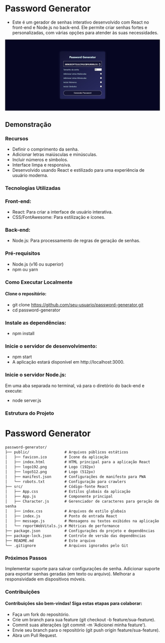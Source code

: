 # Password Generator
- Este é um gerador de senhas interativo desenvolvido com React no front-end e Node.js no back-end. Ele permite criar senhas fortes e personalizadas, com várias opções para atender às suas necessidades.
<img src="/react_password_generator/public/imgWebsite.jpeg">

## Demonstração
### Recursos
- Definir o comprimento da senha.
- Adicionar letras maiúsculas e minúsculas.
- Incluir números e símbolos.
- Interface limpa e responsiva.
- Desenvolvido usando React e estilizado para uma experiência de usuário moderna.
### Tecnologias Utilizadas
### Front-end:
- React: Para criar a interface de usuário interativa.
- CSS/FontAwesome: Para estilização e ícones.
### Back-end:
- Node.js: Para processamento de regras de geração de senhas.
### Pré-requisitos
- Node.js (v16 ou superior)
- npm ou yarn
### Como Executar Localmente
#### Clone o repositório:
- git clone https://github.com/seu-usuario/password-generator.git
- cd password-generator

### Instale as dependências:
- npm install
### Inicie o servidor de desenvolvimento:
- npm start
- A aplicação estará disponível em http://localhost:3000.

### Inicie o servidor Node.js:
Em uma aba separada no terminal, vá para o diretório do back-end e execute:
- node server.js
### Estrutura do Projeto
# Password Generator

```plaintext
password-generator/
├── public/                # Arquivos públicos estáticos
│   ├── favicon.ico        # Ícone da aplicação
│   ├── index.html         # HTML principal para a aplicação React
│   ├── logo192.png        # Logo (192px)
│   ├── logo512.png        # Logo (512px)
│   ├── manifest.json      # Configurações de manifesto para PWA
│   └── robots.txt         # Configuração para crawlers
├── src/                   # Código-fonte React
│   ├── App.css            # Estilos globais da aplicação
│   ├── App.js             # Componente principal
│   ├── Character.js       # Gerenciador de caracteres para geração de senha
│   ├── index.css          # Arquivos de estilo globais
│   ├── index.js           # Ponto de entrada React
│   ├── message.js         # Mensagens ou textos exibidos na aplicação
│   └── reportWebVitals.js # Métricas de performance
├── package.json           # Configurações do projeto e dependências
├── package-lock.json      # Controle de versão das dependências
├── README.md              # Este arquivo
└── .gitignore             # Arquivos ignorados pelo Git
```

### Próximos Passos
Implementar suporte para salvar configurações de senha.
Adicionar suporte para exportar senhas geradas (em texto ou arquivo).
Melhorar a responsividade em dispositivos móveis.
### Contribuições
#### Contribuições são bem-vindas! Siga estas etapas para colaborar:
- Faça um fork do repositório.
- Crie um branch para sua feature (git checkout -b feature/sua-feature).
- Commit suas alterações (git commit -m 'Adicionei minha feature').
- Envie seu branch para o repositório (git push origin feature/sua-feature).
- Abra um Pull Request.
